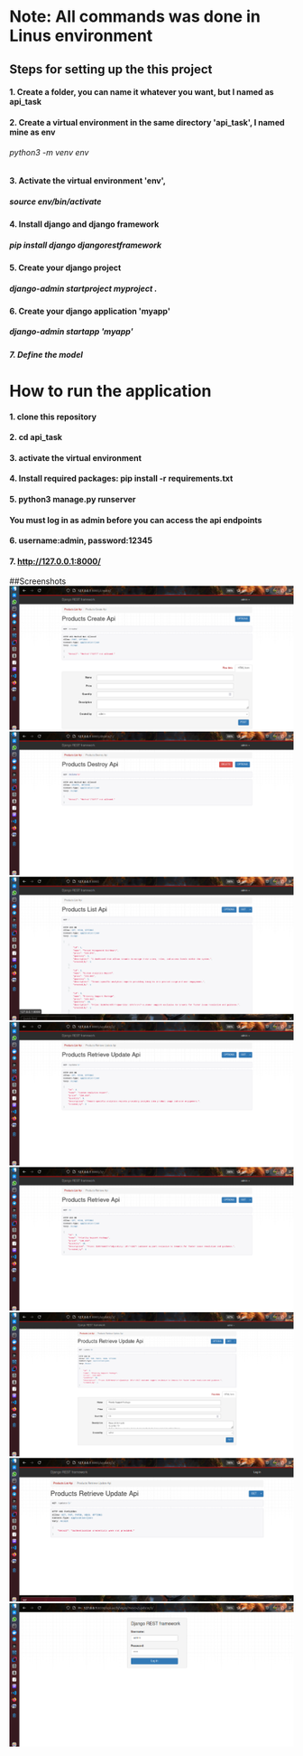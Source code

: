 # Note: All commands was done in Linus environment

## Steps for setting up the this project
#### 1. Create a folder, you can name it whatever you want, but I named as api_task 
#### 2. Create a virtual environment in the same directory 'api_task', I named mine as env
###### python3 -m venv env   

#### 3. Activate the virtual environment 'env',
##### source env/bin/activate 

#### 4. Install django and django framework 
##### pip install django djangorestframework 

#### 5. Create your django project 
##### django-admin startproject myproject .

#### 6. Create your django application 'myapp'
##### django-admin startapp 'myapp'

##### 7. Define the model  




# How to run the application
#### 1. clone this repository 
#### 2. cd api_task 
#### 3. activate the virtual environment
#### 4. Install required packages: pip install -r requirements.txt
#### 5. python3 manage.py runserver
#### You must log in as admin before you can access the api endpoints 
#### 6. username:admin, password:12345 
#### 7. http://127.0.0.1:8000/


##Screenshots
![](images/Screenshot2.png)
![](images/Screenshot5.png)
![](images/Screenshot7.png)
![](images/Screenshot9.png)
![](images/Screenshot10.png)
![](images/Screenshot11.png)
![](images/Screenshot13.png)
![](images/Screenshot14.png)


